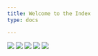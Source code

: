 ```yaml
---
title: Welcome to the Index
type: docs

---
```

[![](/uploads/Helmet1.png)](/stuffs/)
![](/uploads/2.png)
![](/uploads/1.png)
![](/uploads/Rubiks.png)
![](/uploads/Helmet2.png)